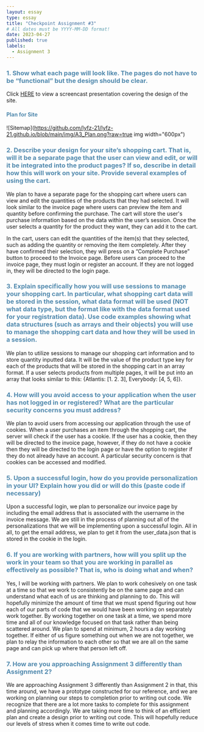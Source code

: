 ```yaml
---
layout: essay
type: essay
title: "Checkpoint Assignment #3"
# All dates must be YYYY-MM-DD format!
date: 2023-04-27
published: true
labels:
  - Assignment 3
---
```

<style>
  H3{color:#528AAE;}
  H4{color:#528AAE;}
  title{color:#528AAE;}
</style>

### 1. Show what each page will look like. The pages do not have to be “functional” but the design should be clear.
Click [HERE](https://youtu.be/-HfROd5kg0w) to view a screencast presentation covering the design of the site.

#### Plan for Site
![Sitemap](https://github.com/lyfz-21/lyfz-21.github.io/blob/main/img/A3_Plan.png?raw=true img width="600px")
<br>

### 2. Describe your design for your site’s shopping cart. That is, will it be a separate page that the user can view and edit, or will it be integrated into the product pages? If so, describe in detail how this will work on your site. Provide several examples of using the cart.
We plan to have a separate page for the shopping cart where users can view and edit the quantities of the products that they had selected. It will look similar to the invoice page where users can preview the item and quantity before confirming the purchase. The cart will store the user's purchase information based on the data within the user’s session. Once the user selects a quantity for the product they want, they can add it to the cart. 

In the cart, users can edit the quantities of the item(s) that they selected, such as adding the quantity or removing the item completely. After they have confirmed their selection, they will press on a “Complete Purchase” button to proceed to the Invoice page. Before users can proceed to the invoice page, they must login or register an account. If they are not logged in, they will be directed to the login page.

### 3. Explain specifically how you will use sessions to manage your shopping cart. In particular, what shopping cart data will be stored in the session, what data format will be used (NOT what data type, but the format like with the data format used for your registration data). Use code examples showing what data structures (such as arrays and their objects) you will use to manage the shopping cart data and how they will be used in a session.
We plan to utilize sessions to manage our shopping cart information and to store quantity inputted data. It will be the value of the product type key for each of the products that will be stored in the shopping cart in an array format. If a user selects products from multiple pages, it will be put into an array that looks similar to this: {Atlantis: [1. 2. 3], Everybody: [4, 5, 6]}.

### 4. How will you avoid access to your application when the user has not logged in or registered? What are the particular security concerns you must address?
We plan to avoid users from accessing our application through the use of cookies. When a user purchases an item through the shopping cart, the server will check if the user has a cookie. If the user has a cookie, then they will be directed to the invoice page, however, if they do not have a cookie then they will be directed to the login page or have the option to register if they do not already have an account. A particular security concern is that cookies can be accessed and modified.

### 5. Upon a successful login, how do you provide personalization in your UI? Explain how you did or will do this (paste code if necessary)
Upon a successful login, we plan to personalize our invoice page by including the email address that is associated with the username in the invoice message. We are still in the process of planning out all of the personalizations that we will be implementing upon a successful login. All in all, to get the email address, we plan to get it from the user_data.json that is stored in the cookie in the login.

### 6. If you are working with partners, how will you split up the work in your team so that you are working in parallel as effectively as possible? That is, who is doing what and when?
Yes, I will be working with partners. We plan to work cohesively on one task at a time so that we work to consistently be on the same page and can understand what each of us are thinking and planning to do. This will hopefully minimize the amount of time that we must spend figuring out how each of our parts of code that we would have been working on separately work together. By working together on one task at a time, we spend more time and all of our knowledge focused on that task rather than being scattered around. We plan to spend at minimum, 2 hours a day working together. If either of us figure something out when we are not together, we plan to relay the information to each other so that we are all on the same page and can pick up where that person left off.

### 7. How are you approaching Assignment 3 differently than Assignment 2?
We are approaching Assignment 3 differently than Assignment 2 in that, this time around, we have a prototype constructed for our reference, and we are working on planning our steps to completion prior to writing out code. We recognize that there are a lot more tasks to complete for this assignment and planning accordingly. We are taking more time to think of an efficient plan and create a design prior to writing out code. This will hopefully reduce our levels of stress when it comes time to write out code. 
